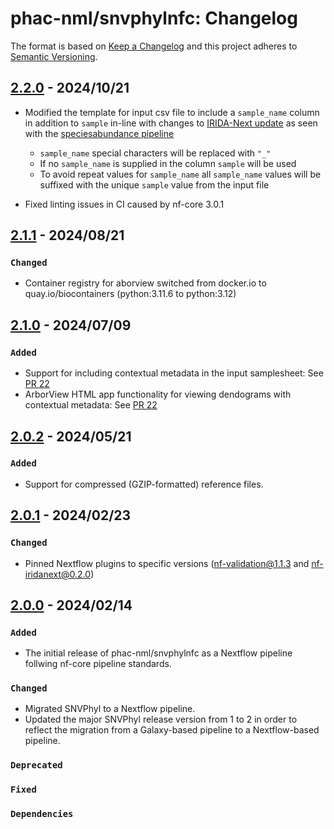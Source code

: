 # phac-nml/snvphylnfc: Changelog

The format is based on [Keep a Changelog](https://keepachangelog.com/en/1.0.0/)
and this project adheres to [Semantic Versioning](https://semver.org/spec/v2.0.0.html).

## [2.2.0] - 2024/10/21

- Modified the template for input csv file to include a `sample_name` column in addition to `sample` in-line with changes to [IRIDA-Next update] as seen with the [speciesabundance pipeline]

  - `sample_name` special characters will be replaced with `"_"`
  - If no `sample_name` is supplied in the column `sample` will be used
  - To avoid repeat values for `sample_name` all `sample_name` values will be suffixed with the unique `sample` value from the input file

- Fixed linting issues in CI caused by nf-core 3.0.1

[IRIDA-Next update]: https://github.com/phac-nml/irida-next/pull/678
[speciesabundance pipeline]: https://github.com/phac-nml/speciesabundance/pull/24

## [2.1.1] - 2024/08/21

### `Changed`

- Container registry for aborview switched from docker.io to quay.io/biocontainers (python:3.11.6 to python:3.12)

## [2.1.0] - 2024/07/09

### `Added`

- Support for including contextual metadata in the input samplesheet: See [PR 22](https://github.com/phac-nml/snvphylnfc/pull/22)
- ArborView HTML app functionality for viewing dendograms with contextual metadata: See [PR 22](https://github.com/phac-nml/snvphylnfc/pull/22)

## [2.0.2] - 2024/05/21

### `Added`

- Support for compressed (GZIP-formatted) reference files.

## [2.0.1] - 2024/02/23

### `Changed`

- Pinned Nextflow plugins to specific versions (nf-validation@1.1.3 and nf-iridanext@0.2.0)

## [2.0.0] - 2024/02/14

### `Added`

- The initial release of phac-nml/snvphylnfc as a Nextflow pipeline follwing nf-core pipeline standards.

### `Changed`

- Migrated SNVPhyl to a Nextflow pipeline.
- Updated the major SNVPhyl release version from 1 to 2 in order to reflect the migration from a Galaxy-based pipeline to a Nextflow-based pipeline.

### `Deprecated`

### `Fixed`

### `Dependencies`

[2.2.0]: https://github.com/phac-nml/snvphylnfc/releases/tag/2.2.0
[2.1.1]: https://github.com/phac-nml/snvphylnfc/releases/tag/2.1.1
[2.1.0]: https://github.com/phac-nml/snvphylnfc/releases/tag/2.1.0
[2.0.2]: https://github.com/phac-nml/snvphylnfc/releases/tag/2.0.2
[2.0.1]: https://github.com/phac-nml/snvphylnfc/releases/tag/2.0.1
[2.0.0]: https://github.com/phac-nml/snvphylnfc/releases/tag/2.0.0
